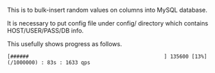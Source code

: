 This is to bulk-insert random values on columns into MySQL database.

It is necessary to put config file under config/ directory which contains HOST/USER/PASS/DB info.

This usefully shows progress as follows.

```
[######                                            ] 135600 [13%] (/1000000) : 83s : 1633 qps
```
